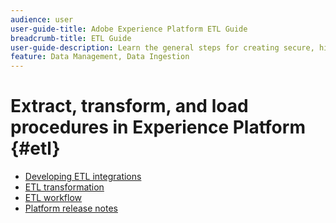 ```yaml
---
audience: user
user-guide-title: Adobe Experience Platform ETL Guide
breadcrumb-title: ETL Guide
user-guide-description: Learn the general steps for creating secure, high-performance connectors for ingesting data into Platform.
feature: Data Management, Data Ingestion
---
```


# Extract, transform, and load procedures in Experience Platform {#etl}

- [Developing ETL integrations](home.md)
- [ETL transformation](transformations.md)
- [ETL workflow](workflow.md)
- [Platform release notes](https://www.adobe.com/go/platform-release-notes-en)